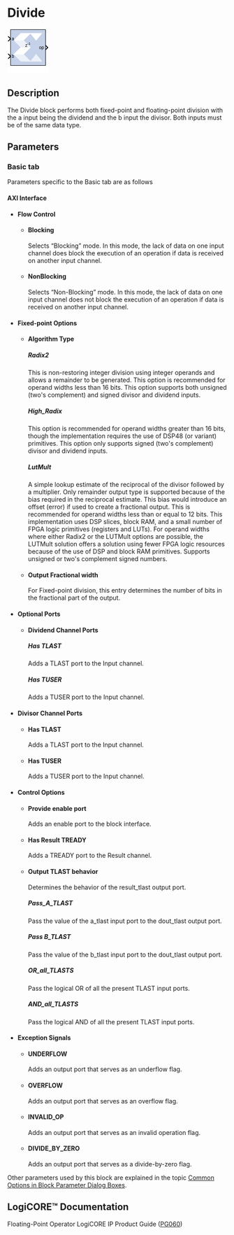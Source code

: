 # Divide


![](./Images/block.png)

## Description

The Divide block performs both fixed-point and floating-point
division with the a input being the dividend and the b input the
divisor. Both inputs must be of the same data type.


## Parameters

### Basic tab  
Parameters specific to the Basic tab are as follows

#### AXI Interface  
* #### Flow Control  
  * #### Blocking  
    Selects “Blocking” mode. In this mode, the lack of data on one input
channel does block the execution of an operation if data is received on
another input channel.

  * #### NonBlocking  
    Selects “Non-Blocking” mode. In this mode, the lack of data on one input
channel does not block the execution of an operation if data is received
on another input channel.

* #### Fixed-point Options  
  * #### Algorithm Type  
    ##### **Radix2**
    
    This is non-restoring integer division using integer operands and allows
a remainder to be generated. This option is recommended for operand
widths less than 16 bits. This option supports both unsigned (two's
complement) and signed divisor and dividend inputs.

    ##### **High_Radix**
    
      This option is recommended for operand widths greater than 16 bits,
though the implementation requires the use of DSP48 (or variant)
primitives. This option only supports signed (two's complement) divisor
and dividend inputs.

    ##### **LutMult**  
    A simple lookup estimate of the reciprocal of the divisor followed by a
multiplier. Only remainder output type is supported because of the bias
required in the reciprocal estimate. This bias would introduce an offset
(error) if used to create a fractional output. This is recommended for
operand widths less than or equal to 12 bits. This implementation uses
DSP slices, block RAM, and a small number of FPGA logic primitives
(registers and LUTs). For operand widths where either Radix2 or the
LUTMult options are possible, the LUTMult solution offers a solution
using fewer FPGA logic resources because of the use of DSP and block RAM
primitives. Supports unsigned or two's complement signed numbers.

  * #### Output Fractional width  
    For Fixed-point division, this entry determines the number of bits in
the fractional part of the output.

* #### Optional Ports  
  * #### Dividend Channel Ports  
    ##### **Has TLAST**
    
    Adds a TLAST port to the Input channel.

    ##### **Has TUSER**  
    Adds a TUSER port to the Input channel.

* #### Divisor Channel Ports  
  * #### Has TLAST  
    Adds a TLAST port to the Input channel.

  * #### Has TUSER  
    Adds a TUSER port to the Input channel.

* #### Control Options  
  * #### Provide enable port  
    Adds an enable port to the block interface.

  * #### Has Result TREADY  
    Adds a TREADY port to the Result channel.

  * #### Output TLAST behavior  
    Determines the behavior of the result_tlast output port.

    ##### **Pass_A_TLAST** 
      Pass the value of the a_tlast input port to the dout_tlast output port.

    ##### **Pass B_TLAST**  
      Pass the value of the b_tlast input port to the dout_tlast output port.

    ##### **OR_all_TLASTS**  
    Pass the logical OR of all the present TLAST input ports.

    ##### **AND_all_TLASTS**  
    Pass the logical AND of all the present TLAST input ports.

* #### Exception Signals  
  * #### UNDERFLOW  
    Adds an output port that serves as an underflow flag.

  * #### OVERFLOW  
    Adds an output port that serves as an overflow flag.

  * #### INVALID_OP  
    Adds an output port that serves as an invalid operation flag.

  * #### DIVIDE_BY_ZERO  
    Adds an output port that serves as a divide-by-zero flag.

Other parameters used by this block are explained in the topic [Common
Options in Block Parameter Dialog
Boxes](common-options-in-block-parameter-dialog-boxes-aa1032308.html).

## LogiCORE™ Documentation

Floating-Point Operator LogiCORE IP Product Guide
([PG060](https://www.xilinx.com/cgi-bin/docs/ipdoc?c=floating_point;v=latest;d=pg060-floating-point.pdf))
